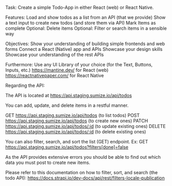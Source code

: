 Task: Create a simple Todo-App in either React (web) or React Native.

Features:
Load and show todos as a list from an API (that we provide)
Show a text input to create new todos (and store them via API)
Mark Items as complete
Optional: Delete items
Optional: Filter or search items in a sensible way

Objectives:
Show your understanding of building simple frontends and web forms
Connect a React (Native) app and APIs
Showcase your design skills
Showcase your understanding of the rest APIs

Furthermore:
Use any UI Library of your choice (for the Text, Buttons, Inputs, etc.)
https://mantine.dev/ for React (web)
https://reactnativepaper.com/ for React Native

Regarding the API:

The API is located at https://api.staging.sumize.io/api/todos

You can add, update, and delete items in a restful manner.

GET https://api.staging.sumize.io/api/todos (to list todos)
POST https://api.staging.sumize.io/api/todos (to create new ones)
PATCH https://api.staging.sumize.io/api/todos/:id (to update existing ones)
DELETE https://api.staging.sumize.io/api/todos/:id (to delete existing ones)

You can also filter, search, and sort the list (GET) endpoint. Ex: GET https://api.staging.sumize.io/api/todos?filters[done]=false

As the API provides extensive errors you should be able to find out which data you must post to create new items.

Please refer to this documentation on how to filter, sort, and search (the todo API): https://docs.strapi.io/dev-docs/api/rest/filters-locale-publication
